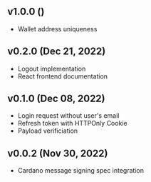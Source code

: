 ## v1.0.0 ()

*   Wallet address uniqueness


## v0.2.0 (Dec 21, 2022)

*   Logout implementation
*   React frontend documentation

## v0.1.0 (Dec 08, 2022)

*   Login request without user's email
*   Refresh token with HTTPOnly Cookie
*   Payload verificiation

## v0.0.2 (Nov 30, 2022)

*   Cardano message signing spec integration
